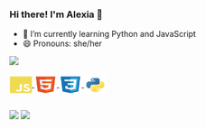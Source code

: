 ### Hi there! I'm Alexia 👋

- 🌱 I’m currently learning Python and JavaScript
- 😄 Pronouns: she/her

<!--
<div>
  <a href="https://github.com/alexiagregorio">
  <img height="180em" src="https://github-readme-stats.vercel.app/api?username=alexiagregorio&show_icons=true&theme=dracula&include_all_commits=true&count_private=true"/>
  <img height="180em" src="https://github-readme-stats.vercel.app/api/top-langs/?username=alexiagregorio&layout=compact&langs_count=16&theme=dracula"/>
</div>
-->

 <div>
  <a href="https://github.com/alexiagregorio">
  <img height="180em" src="https://github-readme-stats.vercel.app/api/top-langs/?username=alexiagregorio&layout=compact&langs_count=16&theme=dracula"/>
</div>

<div style="display: inline_block"><br>
  <img align="center" alt="Rafa-Js" height="30" width="40" src="https://raw.githubusercontent.com/devicons/devicon/master/icons/javascript/javascript-plain.svg">
  <img align="center" alt="Rafa-HTML" height="30" width="40" src="https://raw.githubusercontent.com/devicons/devicon/master/icons/html5/html5-original.svg">
  <img align="center" alt="Rafa-CSS" height="30" width="40" src="https://raw.githubusercontent.com/devicons/devicon/master/icons/css3/css3-original.svg">
  <img align="center" alt="Rafa-Python" height="30" width="40" src="https://raw.githubusercontent.com/devicons/devicon/master/icons/python/python-original.svg">
</div>

##

<div> 
  <a href="https://instagram.com/alexiagregorio" target="_blank"><img src="https://img.shields.io/badge/-Instagram-%23E4405F?style=for-the-badge&logo=instagram&logoColor=white" target="_blank"></a>
  <a href="https://br.linkedin.com/in/alexia-gregorio-91436b111?original_referer=https%3A%2F%2Fwww.google.com%2F" target="_blank"><img src="https://img.shields.io/badge/-LinkedIn-%230077B5?style=for-the-badge&logo=linkedin&logoColor=white" target="_blank"></a> 
  
</div>

##
 <!--
![Snake animation](https://github.com/alexiagregorio/alexiagregorio/blob/output/github-contribution-grid-snake.svg)
-->




